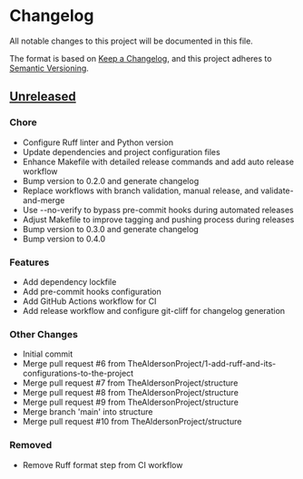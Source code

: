 # Changelog

All notable changes to this project will be documented in this file.

The format is based on [Keep a Changelog](https://keepachangelog.com/en/1.0.0/),
and this project adheres to [Semantic Versioning](https://semver.org/spec/v2.0.0.html).
## [Unreleased]

### Chore

- Configure Ruff linter and Python version
- Update dependencies and project configuration files
- Enhance Makefile with detailed release commands and add auto release workflow
- Bump version to 0.2.0 and generate changelog
- Replace workflows with branch validation, manual release, and validate-and-merge
- Use --no-verify to bypass pre-commit hooks during automated releases
- Adjust Makefile to improve tagging and pushing process during releases
- Bump version to 0.3.0 and generate changelog
- Bump version to 0.4.0


### Features

- Add dependency lockfile
- Add pre-commit hooks configuration
- Add GitHub Actions workflow for CI
- Add release workflow and configure git-cliff for changelog generation


### Other Changes

- Initial commit
- Merge pull request #6 from TheAldersonProject/1-add-ruff-and-its-configurations-to-the-project
- Merge pull request #7 from TheAldersonProject/structure
- Merge pull request #8 from TheAldersonProject/structure
- Merge pull request #9 from TheAldersonProject/structure
- Merge branch 'main' into structure
- Merge pull request #10 from TheAldersonProject/structure


### Removed

- Remove Ruff format step from CI workflow

[Unreleased]: https://github.com/thgdiaz/python-project-utils/compare/..HEAD

<!-- End of CHANGELOG.md file. -->
